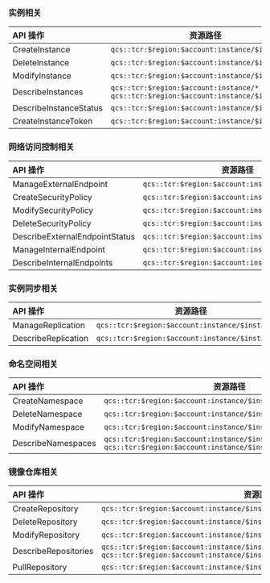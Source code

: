 
### 实例相关
| API 操作 | 资源路径 |
| :-------- | -------------- |
| CreateInstance | `qcs::tcr:$region:$account:instance/$instanceid`|
| DeleteInstance | `qcs::tcr:$region:$account:instance/$instanceid`|
| ModifyInstance | `qcs::tcr:$region:$account:instance/$instanceid` |
| DescribeInstances | `qcs::tcr:$region:$account:instance/*`<br>`qcs::tcr:$region:$account:instance/$instanceid` |
| DescribeInstanceStatus | `qcs::tcr:$region:$account:instance/$instanceid` |
| CreateInstanceToken | `qcs::tcr:$region:$account:instance/$instanceid` |

### 网络访问控制相关
| API 操作 | 资源路径 |
| :-------- | -------------- |
| ManageExternalEndpoint | `qcs::tcr:$region:$account:instance/$instanceid` |
| CreateSecurityPolicy | `qcs::tcr:$region:$account:instance/$instanceid` |
| ModifySecurityPolicy | `qcs::tcr:$region:$account:instance/$instanceid` |
| DeleteSecurityPolicy | `qcs::tcr:$region:$account:instance/$instanceid` |
| DescribeExternalEndpointStatus | `qcs::tcr:$region:$account:instance/$instanceid` |
| ManageInternalEndpoint | `qcs::tcr:$region:$account:instance/$instanceid` |
| DescribeInternalEndpoints | `qcs::tcr:$region:$account:instance/$instanceid` |

### 实例同步相关
| API 操作 | 资源路径 |
| :-------- | -------------- |
| ManageReplication | `qcs::tcr:$region:$account:instance/$instanceid` |
| DescribeReplication | `qcs::tcr:$region:$account:instance/$instanceid` |

### 命名空间相关
| API 操作 | 资源路径 |
| :-------- | -------------- |
| CreateNamespace | `qcs::tcr:$region:$account:instance/$instanceid/$namespacename`|
| DeleteNamespace | `qcs::tcr:$region:$account:instance/$instanceid/$namespacename`|
| ModifyNamespace | `qcs::tcr:$region:$account:instance/$instanceid/$namespacename` |
| DescribeNamespaces | `qcs::tcr:$region:$account:instance/$instanceid/*`<br>`qcs::tcr:$region:$account:instance/$instanceid/$namespacename` |

### 镜像仓库相关
| API 操作 | 资源路径 |
| :-------- | -------------- |
| CreateRepository | `qcs::tcr:$region:$account:instance/$instanceid/$namespacename/$repositoryname`|
| DeleteRepository | `qcs::tcr:$region:$account:instance/$instanceid/$namespacename/$repositoryname`|
| ModifyRepository | `qcs::tcr:$region:$account:instance/$instanceid/$namespacename/$repositoryname` |
| DescribeRepositories | `qcs::tcr:$region:$account:instance/$instanceid/$namespacename/*`<br>`qcs::tcr:$region:$account:instance/$instanceid/$namespacename/$repositoryname` |
| PullRepository | `qcs::tcr:$region:$account:instance/$instanceid/$namespacename/$repositoryname`|

